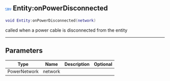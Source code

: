 ## ![server](.gitbook/assets/server.png) Entity:onPowerDisconnected


```lua
void Entity:onPowerDisconnected(network)
```

called when a power cable is disconnected from the entity


------
## Parameters

| Type   | Name | Description              | Optional |
| ------ | ---- | ------------------------ | -------: |
| PowerNetwork | network |  |  |


